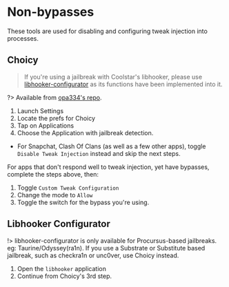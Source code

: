 # Non-bypasses
These tools are used for disabling and configuring tweak injection into processes.

## Choicy

> If you're using a jailbreak with Coolstar's libhooker, please use [libhooker-configurator](#-libhooker-configurator) as its functions have been implemented into it.

?> Available from [opa334's repo](https://opa334.github.io/).

1. Launch Settings
2. Locate the prefs for Choicy
3. Tap on Applications
4. Choose the Application with jailbreak detection.
  - For Snapchat, Clash Of Clans (as well as a few other apps), toggle `Disable Tweak Injection` instead and skip the next steps.

For apps that don't respond well to tweak injection, yet have bypasses, complete the steps above, then:
1. Toggle `Custom Tweak Configuration`
2. Change the mode to `Allow`
3. Toggle the switch for the bypass you're using.



## Libhooker Configurator

!> libhooker-configurator is only available for Procursus-based jailbreaks. eg: Taurine/Odyssey(ra1n). If you use a Substrate or Substitute based jailbreak, such as checkra1n or unc0ver, use Choicy instead.

1. Open the `libhooker` application
2. Continue from Choicy's 3rd step.
